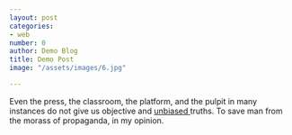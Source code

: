 ```yaml
---
layout: post
categories:
- web
number: 0
author: Demo Blog
title: Demo Post
image: "/assets/images/6.jpg"

---
```

Even the press, the classroom, the platform, and the pulpit in many instances do not give us objective and [unbiased ](youtube.com)truths. To save man from the morass of propaganda, in my opinion.